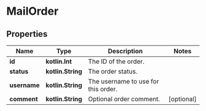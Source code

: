 
# MailOrder

## Properties
| Name | Type | Description | Notes |
| ------------ | ------------- | ------------- | ------------- |
| **id** | **kotlin.Int** | The ID of the order. |  |
| **status** | **kotlin.String** | The order status. |  |
| **username** | **kotlin.String** | The username to use for this order. |  |
| **comment** | **kotlin.String** | Optional order comment. |  [optional] |



